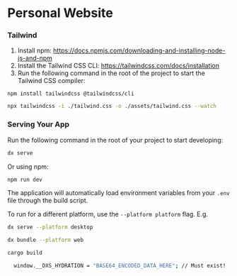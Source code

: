 <!-- @format -->

# Personal Website

### Tailwind

1. Install npm: https://docs.npmjs.com/downloading-and-installing-node-js-and-npm
2. Install the Tailwind CSS CLI: https://tailwindcss.com/docs/installation
3. Run the following command in the root of the project to start the Tailwind CSS compiler:

```
npm install tailwindcss @tailwindcss/cli
```

```bash
npx tailwindcss -i ./tailwind.css -o ./assets/tailwind.css --watch
```

### Serving Your App

Run the following command in the root of your project to start developing:

```bash
dx serve
```

Or using npm:

```bash
npm run dev
```

The application will automatically load environment variables from your `.env` file through the build script.

To run for a different platform, use the `--platform platform` flag. E.g.

```bash
dx serve --platform desktop
```

```bash
dx bundle --platform web
```

```bash
cargo build
```

```bash
  window.__DXS_HYDRATION = "BASE64_ENCODED_DATA_HERE"; // Must exist!

```
